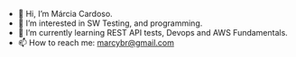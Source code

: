 - 👋 Hi, I’m Márcia Cardoso.
- 👀 I’m interested in SW Testing, and programming.
- 🌱 I’m currently learning REST API tests, Devops and AWS Fundamentals.
- 📫 How to reach me: marcybr@gmail.com

<!---
Marcybr/Marcybr is a ✨ special ✨ repository because its `README.md` (this file) appears on your GitHub profile.
You can click the Preview link to take a look at your changes.
--->
